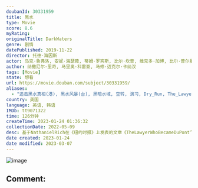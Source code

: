 ```yaml
---
doubanId: 30331959
title: 黑水
type: Movie
score: 8.6
myRating: 
originalTitle: DarkWaters
genre: 剧情
datePublished: 2019-11-22
director: 托德·海因斯
actor: 马克·鲁弗洛, 安妮·海瑟薇, 蒂姆·罗宾斯, 比尔·坎普, 维克多·加博, 比尔·普尔曼, 梅尔·温宁汉姆, 威廉·杰克森·哈珀, 路易莎·克劳瑟, 凯文·克劳利, 丹尼尔·, 王明, 西尼·迈尔斯, 马克·霍克尔, 考特尼·德科斯基, 斯嘉丽·希克斯, 布莱恩·加拉格尔, 约翰·纽伯格, 莱曼·陈, 丹妮丝·达·维拉, 杰弗里·格罗弗, 泰里·克拉克, 杰夫·福尔克, 温·赖克特, 乔恩·奥斯贝克, 理查德·杜恩, 迈克尔·海尼, 大卫·皮廷格, 巴基·贝利, 罗伯·比洛特
author: 纳撒尼尔·里奇, 马里奥·科雷亚, 马修·迈克尔·卡纳汉
tags: [Movie]
state: 想看
url: https://movie.douban.com/subject/30331959/
aliases:
  - "追击黑水真相(港), 黑水风暴(台), 黑暗水域, 空转, 演习, Dry_Run, The_Lawyer_Who_Became_DuPont's_Worst_Nightmare"
country: 美国
language: 英语, 韩语
IMDb: tt9071322
time: 126分钟
createTime: 2023-01-24 01:36:32
collectionDate: 2022-05-09
desc: 基于NathanielRich在《纽约时报》上发表的文章《TheLawyerWhoBecameDuPont’sWorstNightmare》，围绕罗伯特·比洛特展开，他担任辩护律师长达8...
date created: 2023-01-24
date modified: 2023-03-07
---
```


![image](p2569450232.jpg)

Comment:
---
